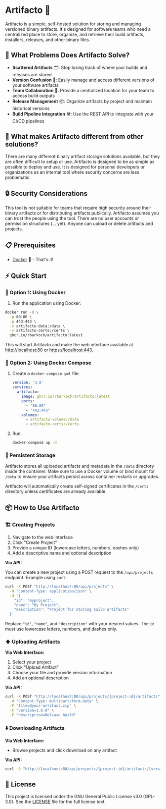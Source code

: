 # Artifacto 🚀

Artifacto is a simple, self-hosted solution for storing and managing versioned binary artifacts. It's designed for software teams who need a centralized place to store, organize, and retrieve their build artifacts, installers, releases, and other binary files.

## 🎯 What Problems Does Artifacto Solve?

- **Scattered Artifacts** 🗂️: Stop losing track of where your builds and releases are stored
- **Version Confusion** 🔢: Easily manage and access different versions of your software artifacts
- **Team Collaboration** 🤝: Provide a centralized location for your team to access build outputs
- **Release Management** 📦: Organize artifacts by project and maintain historical versions
- **Build Pipeline Integration** 🛠️: Use the REST API to integrate with your CI/CD pipelines

## 🌟 What makes Artifacto different from other solutions?

There are many different binary artifact storage solutions available, but they are often difficult to setup or use. Artifacto is designed to be as simple as possible to deploy and use. It is designed for personal developers or organizations as an internal tool where security concerns are less problematic.

## 🔒 Security Considerations

This tool is not suitable for teams that require high security around their binary artifacts or for distributing artifacts publically. Artifacto assumes you can trust the people using the tool. There are no user accounts or permission structures (... yet). Anyone can upload or delete artifacts and projects.

## 📋 Prerequisites

- [Docker](https://www.docker.com/get-started) 🐳 - That's it!

## ⚡ Quick Start

### 🐳 Option 1: Using Docker

1. Run the application using Docker:
  ```bash
  docker run -d \
    -p 80:80 \
    -p 443:443 \
    -v artifacto-data:/data \
    -v artifacto-certs:/certs \
    ghcr.io/rbarkoch/artifacto:latest
  ```
  This will start Artifacto and make the web interface available at [http://localhost:80](http://localhost:80) or [https://localhost:443](http://localhost:443).

### 🧩 Option 2: Using Docker Compose
1. Create a `docker-compose.yml` file:
   ```yaml
   version: '3.8'
   services:
     artifacto:
       image: ghcr.io/rbarkoch/artifacto:latest
       ports:
         - "80:80"
         - "443:443"
       volumes:
         - artifacto-volume:/data
         - artifacto-certs:/certs
   ```

2. Run:
   ```bash
   docker-compose up -d
   ```

### 💾 Persistent Storage 

Artifacto stores all uploaded artifacts and metadata in the `/data` directory inside the container. Make sure to use a Docker volume or bind mount for `/data` to ensure your artifacts persist across container restarts or upgrades.

Artifacto will automatically create self-signed certificates in the `/certs` directory unless certificates are already available.

## 📦 How to Use Artifacto

### 🏗️ Creating Projects

1. Navigate to the web interface
2. Click "Create Project"
3. Provide a unique ID (lowercase letters, numbers, dashes only)
4. Add a descriptive name and optional description

**Via API:**

You can create a new project using a POST request to the `/api/projects` endpoint. Example using `curl`:

```bash
curl -X POST "http://localhost:80/api/projects" \
  -H "Content-Type: application/json" \
  -d '{
    "id": "myproject",
    "name": "My Project",
    "description": "Project for storing build artifacts"
  }'
```

Replace `"id"`, `"name"`, and `"description"` with your desired values. The `id` must use lowercase letters, numbers, and dashes only.

### ⬆️ Uploading Artifacts

**Via Web Interface:**
1. Select your project
2. Click "Upload Artifact"
3. Choose your file and provide version information
4. Add an optional description

**Via API:**
```bash
curl -X POST "http://localhost:80/api/projects/{project-id}/artifacts" \
  -H "Content-Type: multipart/form-data" \
  -F "file=@your-artifact.zip" \
  -F "version=1.0.0" \
  -F "description=Release build"
```

### ⬇️ Downloading Artifacts

**Via Web Interface:**
- Browse projects and click download on any artifact

**Via API:**
```bash
curl -O "http://localhost:80/api/projects/{project-id}/artifacts/{version}/download"
```

## 📄 License

This project is licensed under the GNU General Public License v3.0 (GPL-3.0). See the [LICENSE](LICENSE) file for the full license text.